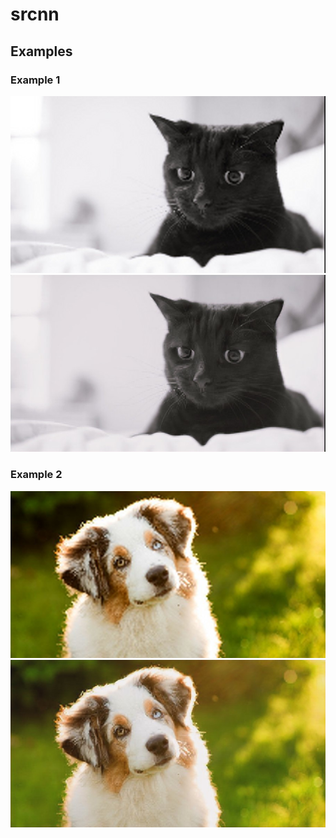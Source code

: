 # srcnn

## Examples

### Example 1
![alt text](https://raw.githubusercontent.com/diyor28/srcnn/master/images/full_size/scaled/4.jpg)
![alt text](https://raw.githubusercontent.com/diyor28/srcnn/master/images/full_size/results/4.jpg)

### Example 2
![alt text](https://raw.githubusercontent.com/diyor28/srcnn/master/images/full_size/scaled/1.jpg)
![alt text](https://raw.githubusercontent.com/diyor28/srcnn/master/images/full_size/results/1.jpg)


